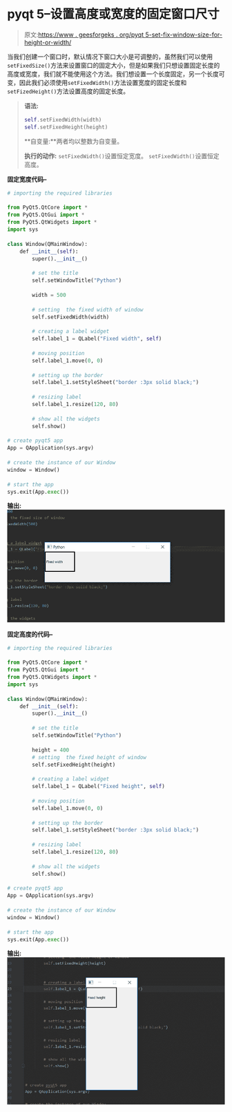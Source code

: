 # pyqt 5–设置高度或宽度的固定窗口尺寸

> 原文:[https://www . geesforgeks . org/pyqt 5-set-fix-window-size-for-height-or-width/](https://www.geeksforgeeks.org/pyqt5-set-fix-window-size-for-height-or-width/)

当我们创建一个窗口时，默认情况下窗口大小是可调整的，虽然我们可以使用`setFixedSize()`方法来设置窗口的固定大小，但是如果我们只想设置固定长度的高度或宽度，我们就不能使用这个方法。我们想设置一个长度固定，另一个长度可变，因此我们必须使用`setFixedWidth()`方法设置宽度的固定长度和`setFizedHeight()`方法设置高度的固定长度。

> **语法:**
> 
> ```py
> self.setFixedWidth(width)
> self.setFixedHeight(height)
> 
> ```
> 
> **自变量:**两者均以整数为自变量。
> 
> **执行的动作:**
> `setFixedWidth()`设置恒定宽度。
> `setFixedWidth()`设置恒定高度。

**固定宽度代码–**

```py
# importing the required libraries

from PyQt5.QtCore import * 
from PyQt5.QtGui import * 
from PyQt5.QtWidgets import * 
import sys

class Window(QMainWindow):
    def __init__(self):
        super().__init__()

        # set the title
        self.setWindowTitle("Python")

        width = 500

        # setting  the fixed width of window
        self.setFixedWidth(width)

        # creating a label widget
        self.label_1 = QLabel("Fixed width", self)

        # moving position
        self.label_1.move(0, 0)

        # setting up the border
        self.label_1.setStyleSheet("border :3px solid black;")

        # resizing label
        self.label_1.resize(120, 80)

        # show all the widgets
        self.show()

# create pyqt5 app
App = QApplication(sys.argv)

# create the instance of our Window
window = Window()

# start the app
sys.exit(App.exec())
```

**输出:**
![pyqt-window-setFixedWidth](img/bd6409980d7ca9b1ecb952952c7743ff.png)

**固定高度的代码–**

```py
# importing the required libraries

from PyQt5.QtCore import * 
from PyQt5.QtGui import * 
from PyQt5.QtWidgets import * 
import sys

class Window(QMainWindow):
    def __init__(self):
        super().__init__()

        # set the title
        self.setWindowTitle("Python")

        height = 400
        # setting  the fixed height of window
        self.setFixedHeight(height)

        # creating a label widget
        self.label_1 = QLabel("Fixed height", self)

        # moving position
        self.label_1.move(0, 0)

        # setting up the border
        self.label_1.setStyleSheet("border :3px solid black;")

        # resizing label
        self.label_1.resize(120, 80)

        # show all the widgets
        self.show()

# create pyqt5 app
App = QApplication(sys.argv)

# create the instance of our Window
window = Window()

# start the app
sys.exit(App.exec())
```

**输出:**
![pyqt-window-setFixedHeight](img/c14e8b1c5fb908ea00bcc25964303327.png)